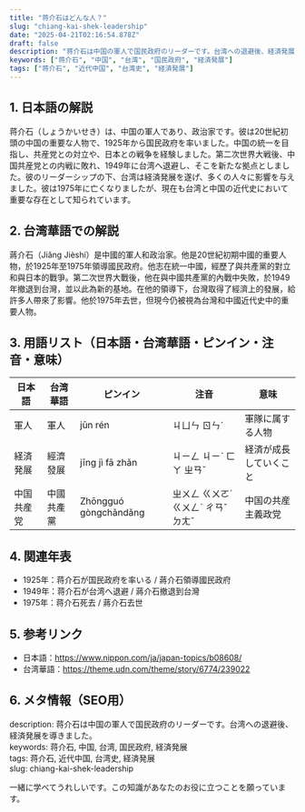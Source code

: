 ```yaml
---
title: "蒋介石はどんな人？"
slug: "chiang-kai-shek-leadership"
date: "2025-04-21T02:16:54.878Z"
draft: false
description: "蒋介石は中国の軍人で国民政府のリーダーです。台湾への退避後、経済発展を導きました。"
keywords: ["蒋介石", "中国", "台湾", "国民政府", "経済発展"]
tags: ["蒋介石", "近代中国", "台湾史", "経済発展"]
---
```


## 1. 日本語の解説  
蒋介石（しょうかいせき）は、中国の軍人であり、政治家です。彼は20世紀初頭の中国の重要な人物で、1925年から国民政府を率いました。中国の統一を目指し、共産党との対立や、日本との戦争を経験しました。第二次世界大戦後、中国共産党との内戦に敗れ、1949年に台湾へ退避し、そこを新たな拠点としました。彼のリーダーシップの下、台湾は経済発展を遂げ、多くの人々に影響を与えました。彼は1975年に亡くなりましたが、現在も台湾と中国の近代史において重要な存在として知られています。

## 2. 台湾華語での解説  
蔣介石（Jiǎng Jièshí）是中國的軍人和政治家。他是20世紀初期中國的重要人物，於1925年至1975年領導國民政府。他志在統一中國，經歷了與共產黨的對立和與日本的戰爭。第二次世界大戰後，他在與中國共產黨的內戰中失敗，於1949年撤退到台灣，並以此為新的基地。在他的領導下，台灣取得了經濟上的發展，給許多人帶來了影響。他於1975年去世，但現今仍被視為台灣和中國近代史中的重要人物。

## 3. 用語リスト（日本語・台湾華語・ピンイン・注音・意味）  

| 日本語     | 台湾華語      | ピンイン     | 注音    | 意味                      |
|------------|---------------|--------------|---------|---------------------------|
| 軍人       | 軍人          | jūn rén      | ㄐㄩㄣ ㄖㄣˊ | 軍隊に属する人物           |
| 経済発展   | 經濟發展      | jīng jì fā zhǎn | ㄐㄧㄥ ㄐㄧˋ ㄈㄚ ㄓㄢˇ | 経済が成長していくこと     |
| 中国共産党 | 中國共產黨    | Zhōngguó gòngchǎndǎng | ㄓㄨㄥ ㄍㄨㄛˊ ㄍㄨㄥˋ ㄔㄢˇ ㄉㄤˇ | 中国の共産主義政党         |

## 4. 関連年表  

- 1925年：蒋介石が国民政府を率いる / 蔣介石領導國民政府
- 1949年：蒋介石が台湾へ退避 / 蔣介石撤退到台灣
- 1975年：蒋介石死去 / 蔣介石去世

## 5. 参考リンク  

- 日本語：https://www.nippon.com/ja/japan-topics/b08608/
- 台湾華語：https://theme.udn.com/theme/story/6774/239022

## 6. メタ情報（SEO用）  
description: 蒋介石は中国の軍人で国民政府のリーダーです。台湾への退避後、経済発展を導きました。  
keywords: 蒋介石, 中国, 台湾, 国民政府, 経済発展  
tags: 蒋介石, 近代中国, 台湾史, 経済発展  
slug: chiang-kai-shek-leadership

一緒に学べてうれしいです。この知識があなたのお役に立つことを願っています。